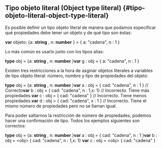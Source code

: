 ## Tipo objeto literal (Object type literal) {#tipo-objeto-literal-object-type-literal}

Es posible definir un tipo objeto literal de manera que podamos especificar qué propiedades debe tener un objeto y de qué tipo son éstas:

**var** objeto: {a: **string** , n: **number** } = { a: "cadena", n : 1 }

Lo más común es usarlo junto con los tipos alias:

**type** obj = {a: **string** , n: **number** }**var** g : obj = { a: "cadena", n : 1 }

Existen tres restricciones a la hora de asginar objetos literales a variables de tipo objeto literal: número, nombre y tipo de propiedades del objeto:

**type** obj = {a: **string** , n: **number** }**var** a : obj = { cad: "cadena", n : 1 } // Correcto**var** b : obj = { cad: "cadena", n : 1,x: 1} // Incorrecto. Tiene más propiedades.**var** c : obj = { cad: "cadena" } // Incorrecto. Tiene menos propiedades.**var** d : obj = { cad: "cadena", x : 1 } // Incorrecto. Tiene el mismo número de propiedades pero no se llaman igual.

Para poder saltarnos la restricción de número de propiedades, podemos hacer una confirmación de tipo. Todos los ejemplos siguientes son correctos:

**type** obj = {a: **string** , n: **number** }**var** a : obj = { cad: "cadena", n : 1 }**var** b : obj = &lt;obj&gt; { cad: "cadena", n : 1,x: 1} **var** c : obj = &lt;obj&gt; { cad: "cadena" }